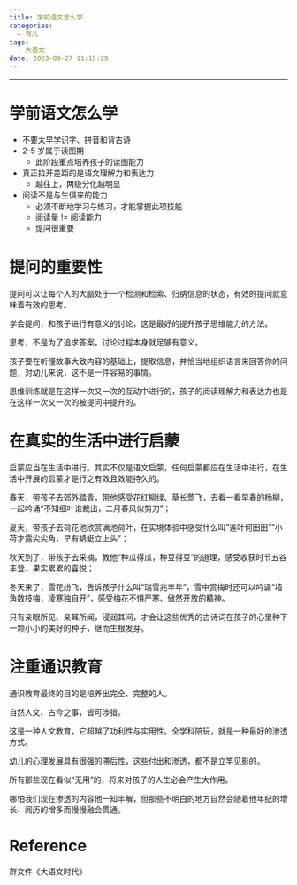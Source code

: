 ```yaml
---
title: 学前语文怎么学
categories:
  - 育儿
tags:
  - 大语文
date: 2023-09-27 11:15:29
---
```


---

# 学前语文怎么学

- 不要太早学识字、拼音和背古诗
- 2-5 岁属于读图期
  - 此阶段重点培养孩子的读图能力
- 真正拉开差距的是语文理解力和表达力
  - 越往上，两级分化越明显
- 阅读不是与生俱来的能力
  - 必须不断地学习与练习，才能掌握此项技能
  - 阅读量 != 阅读能力
  - 提问很重要

<!-- more -->

# 提问的重要性

提问可以让每个人的大脑处于一个检测和检索、归纳信息的状态，有效的提问就意味着有效的思考。

学会提问，和孩子进行有意义的讨论，这是最好的提升孩子思维能力的方法。

思考，不是为了追求答案，讨论过程本身就足够有意义。

孩子要在听懂故事大致内容的基础上，提取信息，并恰当地组织语言来回答你的问题，对幼儿来说，这不是一件容易的事情。

思维训练就是在这样一次又一次的互动中进行的，孩子的阅读理解力和表达力也是在这样一次又一次的被提问中提升的。

# 在真实的生活中进行启蒙

启蒙应当在生活中进行。其实不仅是语文启蒙，任何启蒙都应在生活中进行，在生活中开展的启蒙才是行之有效且效能持久的。

春天，带孩子去郊外踏青，带他感受花红柳绿、草长莺飞，去看一看早春的杨柳，一起吟诵“不知细叶谁裁出，二月春风似剪刀”；

夏天，带孩子去荷花池欣赏满池荷叶，在实境体验中感受什么叫“莲叶何田田”“小荷才露尖尖角，早有蜻蜓立上头”；

秋天到了，带孩子去采摘，教他“种瓜得瓜，种豆得豆”的道理，感受收获时节五谷丰登、果实累累的喜悦；

冬天来了，雪花纷飞，告诉孩子什么叫“瑞雪兆丰年”，雪中赏梅时还可以吟诵“墙角数枝梅，凌寒独自开”，感受梅花不惧严寒、傲然开放的精神。

只有亲眼所见、亲耳所闻，浸润其间，才会让这些优秀的古诗词在孩子的心里种下一颗小小的美好的种子，继而生根发芽。

# 注重通识教育

通识教育最终的目的是培养出完全、完整的人。

自然人文、古今之事，皆可涉猎。

这是一种人文教育，它超越了功利性与实用性。全学科陪玩，就是一种最好的渗透方式。

幼儿的心理发展具有很强的滞后性，这些付出和渗透，都不是立竿见影的。

所有那些现在看似“无用”的，将来对孩子的人生必会产生大作用。

哪怕我们现在渗透的内容他一知半解，但那些不明白的地方自然会随着他年纪的增长、阅历的增多而慢慢融会贯通。

# Reference

群文件《大语文时代》

